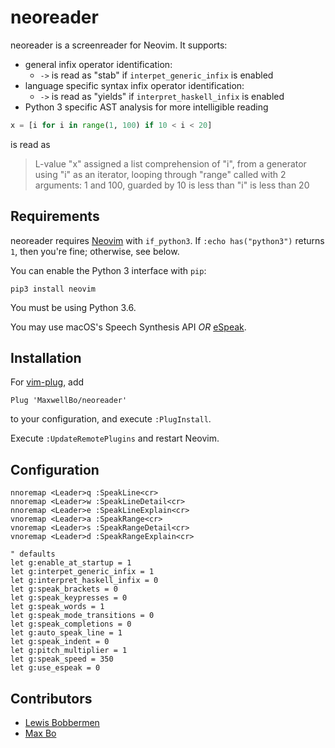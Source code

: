 # neoreader

neoreader is a screenreader for Neovim. It supports:

- general infix operator identification:
  + `->` is read as "stab" if `interpet_generic_infix` is enabled
- language specific syntax infix operator identification:
  + `->` is read as "yields" if `interpret_haskell_infix` is enabled
- Python 3 specific AST analysis for more intelligible reading

```python
x = [i for i in range(1, 100) if 10 < i < 20]
```
is read as

> L-value "x" assigned a list comprehension of "i", from a generator using "i" as an iterator, looping through "range" called with 2 arguments: 1 and 100, guarded by 10 is less than "i" is less than 20

## Requirements

neoreader requires [Neovim](https://github.com/neovim/neovim) with `if_python3`.
If `:echo has("python3")` returns `1`, then you're fine; otherwise, see below.

You can enable the Python 3 interface with `pip`:

    pip3 install neovim

You must be using Python 3.6.

You may use macOS's Speech Synthesis API _OR_ [eSpeak](https://github.com/rhdunn/espeak).


## Installation

For [vim-plug](https://github.com/junegunn/vim-plug), add 

```vim
Plug 'MaxwellBo/neoreader'
```

to your configuration, and execute `:PlugInstall`.

Execute `:UpdateRemotePlugins` and restart Neovim.

## Configuration

```vim
nnoremap <Leader>q :SpeakLine<cr>
nnoremap <Leader>w :SpeakLineDetail<cr>
nnoremap <Leader>e :SpeakLineExplain<cr>
vnoremap <Leader>a :SpeakRange<cr>
vnoremap <Leader>s :SpeakRangeDetail<cr>
vnoremap <Leader>d :SpeakRangeExplain<cr>

" defaults
let g:enable_at_startup = 1
let g:interpet_generic_infix = 1
let g:interpret_haskell_infix = 0
let g:speak_brackets = 0
let g:speak_keypresses = 0
let g:speak_words = 1
let g:speak_mode_transitions = 0
let g:speak_completions = 0
let g:auto_speak_line = 1
let g:speak_indent = 0
let g:pitch_multiplier = 1
let g:speak_speed = 350
let g:use_espeak = 0
```

## Contributors

- [Lewis Bobbermen](https://github.com/lewisjb)
- [Max Bo](https://github.com/MaxwellBo)
